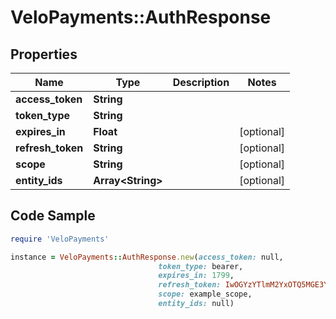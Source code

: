 # VeloPayments::AuthResponse

## Properties

Name | Type | Description | Notes
------------ | ------------- | ------------- | -------------
**access_token** | **String** |  | 
**token_type** | **String** |  | 
**expires_in** | **Float** |  | [optional] 
**refresh_token** | **String** |  | [optional] 
**scope** | **String** |  | [optional] 
**entity_ids** | **Array&lt;String&gt;** |  | [optional] 

## Code Sample

```ruby
require 'VeloPayments'

instance = VeloPayments::AuthResponse.new(access_token: null,
                                 token_type: bearer,
                                 expires_in: 1799,
                                 refresh_token: IwOGYzYTlmM2YxOTQ5MGE3YmNmMDFkNTVk,
                                 scope: example_scope,
                                 entity_ids: null)
```


